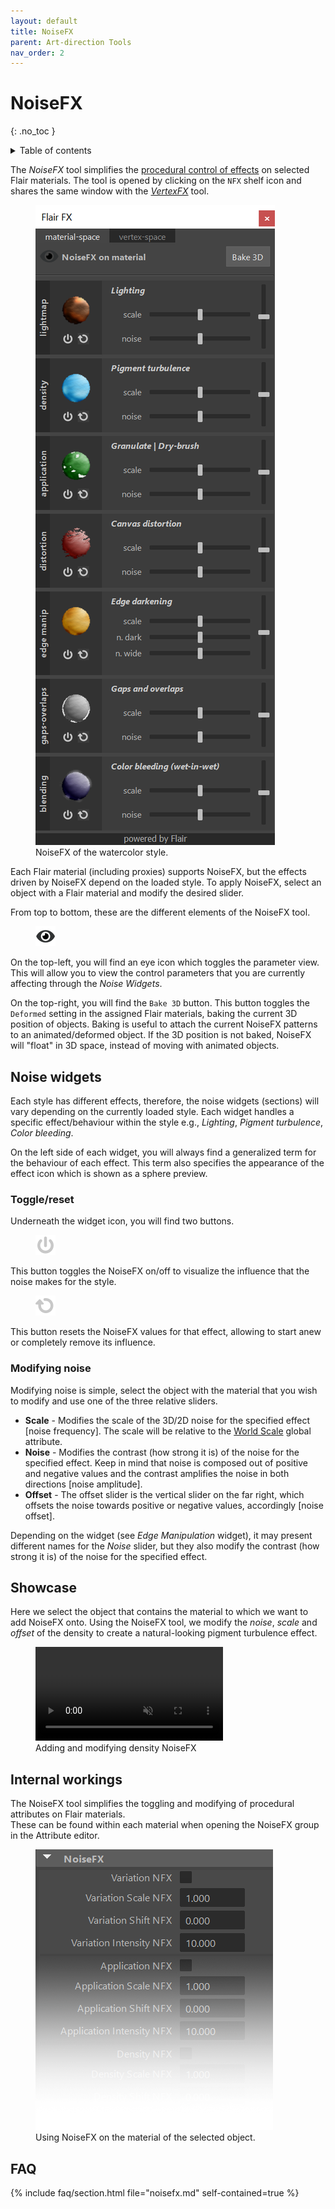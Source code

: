```yaml
---
layout: default
title: NoiseFX
parent: Art-direction Tools
nav_order: 2
---
```

# NoiseFX
{: .no_toc }

<details close markdown="block">
  <summary>
    Table of contents
  </summary>
  {: .text-delta }
1. TOC
{:toc}
</details>

The _NoiseFX_ tool simplifies the [procedural control of effects](#showcase) on selected Flair materials. The tool is opened by clicking on the `NFX` shelf icon and shares the same window with the [_VertexFX_](../vertexfx) tool.

<figure class="float-right aio-ui aio-window">
	<img src="/media/art-direction/noisefx/ui-noisefx.png" alt="NoiseFX tool window">
	<figcaption>NoiseFX of the watercolor style.</figcaption>
</figure>

Each Flair material (including proxies) supports NoiseFX, but the effects driven by NoiseFX depend on the loaded style. To apply NoiseFX, select an object with a Flair material and modify the desired slider.

From top to bottom, these are the different elements of the NoiseFX tool.

<figure class="float-left">
	<img src="/media/ui/icons/viewPassive.png" alt="View NoiseFX"  style="max-height: 32px">
</figure>

On the top-left, you will find an eye icon which toggles the parameter view. This will allow you to view the control parameters that you are currently affecting through the _Noise Widgets_.

On the top-right, you will find the `Bake 3D` button. This button toggles the `Deformed` setting in the assigned Flair materials, baking the current 3D position of objects. Baking is useful to attach the current NoiseFX patterns to an animated/deformed object. If the 3D position is not baked, NoiseFX will "float" in 3D space, instead of moving with animated objects.


## Noise widgets
Each style has different effects, therefore, the noise widgets (sections) will vary depending on the currently loaded style. Each widget handles a specific effect/behaviour within the style e.g., _Lighting_, _Pigment turbulence_, _Color bleeding_.

On the left side of each widget, you will always find a generalized term for the behaviour of each effect. This term also specifies the appearance of the effect icon which is shown as a sphere preview.

### Toggle/reset
Underneath the widget icon, you will find two buttons.

<figure class="float-left">
	<img src="/media/ui/icons/io.png" alt="NoiseFX toggle"  style="max-height: 32px">
</figure>

This button toggles the NoiseFX on/off to visualize the influence that the noise makes for the style.

<figure class="float-left">
 <img src="/media/ui/icons/reset.png" alt="Reset NoiseFX"  style="max-height: 32px">
</figure>

This button resets the NoiseFX values for that effect, allowing to start anew or completely remove its influence.

### Modifying noise
Modifying noise is simple, select the object with the material that you wish to modify and use one of the three relative sliders.

* **Scale** - Modifies the scale of the 3D/2D noise for the specified effect [noise frequency]. The scale will be relative to the [World Scale](/flair/getting-started/globals/#world-scale) global attribute.
* **Noise** - Modifies the contrast (how strong it is) of the noise for the specified effect. Keep in mind that noise is composed out of positive and negative values and the contrast amplifies the noise in both directions [noise amplitude].
* **Offset** - The offset slider is the vertical slider on the far right, which offsets the noise towards positive or negative values, accordingly [noise offset].

Depending on the widget (see _Edge Manipulation_ widget), it may present different names for the _Noise_ slider, but they also modify the contrast (how strong it is) of the noise for the specified effect.

## Showcase
Here we select the object that contains the material to which we want to add NoiseFX onto. Using the NoiseFX tool, we modify the _noise_, _scale_ and _offset_ of the density to create a natural-looking pigment turbulence effect.

<figure class="aio-ui">
 <video autoplay loop muted playsinline style="max-width: 502px">
   <source src="/media/art-direction/noisefx/showcase.mp4" type="video/mp4">
 </video>
 <figcaption>Adding and modifying density NoiseFX</figcaption>
</figure>

## Internal workings

The NoiseFX tool simplifies the toggling and modifying of procedural attributes on Flair materials.  
These can be found within each material when opening the NoiseFX group in the Attribute editor.

<figure class="aio-ui">
	<img src="/media/art-direction/noisefx/noiseFX_AE.png" alt="NoiseFX attributes">
	<figcaption>Using NoiseFX on the material of the selected object.</figcaption>
</figure>

## FAQ
{% include faq/section.html file="noisefx.md" self-contained=true %}
